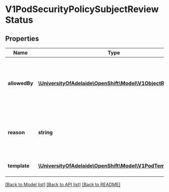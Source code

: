# V1PodSecurityPolicySubjectReviewStatus

## Properties
Name | Type | Description | Notes
------------ | ------------- | ------------- | -------------
**allowedBy** | [**\UniversityOfAdelaide\OpenShift\Model\V1ObjectReference**](V1ObjectReference.md) | allowedBy is a reference to the rule that allows the PodTemplateSpec. A rule can be a SecurityContextConstraint or a PodSecurityPolicy A &#x60;nil&#x60;, indicates that it was denied. | [optional] 
**reason** | **string** | A machine-readable description of why this operation is in the \&quot;Failure\&quot; status. If this value is empty there is no information available. | [optional] 
**template** | [**\UniversityOfAdelaide\OpenShift\Model\V1PodTemplateSpec**](V1PodTemplateSpec.md) | template is the PodTemplateSpec after the defaulting is applied. | [optional] 

[[Back to Model list]](../README.md#documentation-for-models) [[Back to API list]](../README.md#documentation-for-api-endpoints) [[Back to README]](../README.md)


